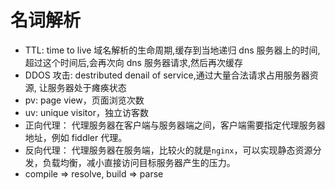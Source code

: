 # 名词解析

- TTL: time to live 域名解析的生命周期,缓存到当地递归 dns 服务器上的时间,超过这个时间后,会再次向 dns 服务器请求,然后再次缓存
- DDOS 攻击: destributed denail of service,通过大量合法请求占用服务器资源, 让服务器处于瘫痪状态
- pv: page view，页面浏览次数
- uv: unique visitor，独立访客数
- 正向代理： 代理服务器在客户端与服务器端之间，客户端需要指定代理服务器地址，例如 fiddler 代理。
- 反向代理： 代理服务器在服务端，比较火的就是`nginx`，可以实现静态资源分发，负载均衡，减小直接访问目标服务器产生的压力。
- compile => resolve, build => parse
